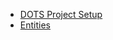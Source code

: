 - [DOTS Project Setup](https://docs.unity3d.com/Packages/com.unity.entities@0.17/manual/install_setup.html)
- [Entities](Entities/_nav.md)

